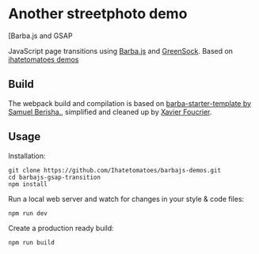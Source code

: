 # Another streetphoto demo

[Barba.js and GSAP

JavaScript page transitions using [Barba.js](https://barba.js.org/) and [GreenSock](https://greensock.com/?ref=7856eb).
Based on [ihatetomatoes demos](https://ihatetomatoes.net)


## Build

The webpack build and compilation is based on [barba-starter-template by Samuel Berisha.](https://github.com/mrsamse/barba-starter-template), simplified and cleaned up by [Xavier Foucrier](https://github.com/xavierfoucrier).

## Usage

Installation:

```
git clone https://github.com/Ihatetomatoes/barbajs-demos.git
cd barbajs-gsap-transition
npm install
```

Run a local web server and watch for changes in your style & code files:

```
npm run dev
```

Create a production ready build:

```
npm run build
```
